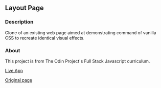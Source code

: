 ## Layout Page
### Description
Clone of an existing web page aimed at demonstrating command of vanilla CSS to recreate identical visual effects.
### About
This project is from The Odin Project's Full Stack Javascript curriculum.

[Live App](https://romainyvernes.github.io/layout_page/)

[Original page](https://www.nytimes.com/2014/03/18/science/space/detection-of-waves-in-space-buttresses-landmark-theory-of-big-bang.html?_r=0)

